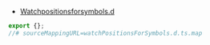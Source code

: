 - [Watchpositionsforsymbols.d](./examples/js/)


 ```javascript
 export {};
//# sourceMappingURL=watchPositionsForSymbols.d.ts.map 
```
